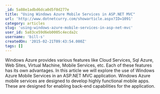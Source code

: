 ```yaml
---
_id: 5a88e1adbd6dca0d5f0d277e
title: "Using Windows Azure Mobile Services in ASP.NET MVC"
url: 'http://www.dotnetcurry.com/showarticle.aspx?ID=1091'
category: articles
slug: 'using-windows-azure-mobile-services-in-asp-net-mvc'
user_id: 5a83ce59d6eb0005c4ecda2c
username: 'bill-s'
createdOn: '2015-02-21T09:43:54.000Z'
tags: []
---
```


Windows Azure provides various features like Cloud Services, Sql Azure, Web Sites, Virtual Machine, Mobile Services, etc. Each of these features has its own advantages. In this article we will explore the use of Windows Azure Mobile Services in an ASP.NET MVC application. Windows Azure mobile services are designed to develop highly functional mobile apps. These are designed for enabling back-end capabilities for the application.
